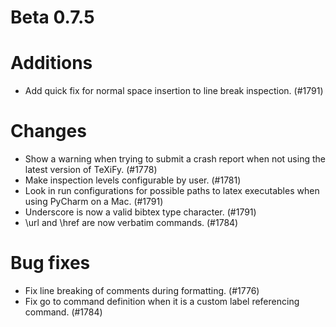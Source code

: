 # Beta 0.7.5

# Additions
* Add quick fix for normal space insertion to line break inspection. (#1791)

# Changes
* Show a warning when trying to submit a crash report when not using the latest version of TeXiFy. (#1778)
* Make inspection levels configurable by user. (#1781)
* Look in run configurations for possible paths to latex executables when using PyCharm on a Mac. (#1791)
* Underscore is now a valid bibtex type character. (#1791)
* \url and \href are now verbatim commands. (#1784)

# Bug fixes
* Fix line breaking of comments during formatting. (#1776)
* Fix go to command definition when it is a custom label referencing command. (#1784)